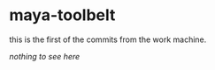 maya-toolbelt
=============
this is the first of the commits from the work machine.

*nothing to see here*

